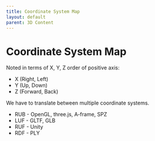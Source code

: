 ```yaml
---
title: Coordinate System Map
layout: default
parent: 3D Content
---
```


#  Coordinate System Map

Noted in terms of X, Y, Z order of positive axis:
- X (Right, Left)
- Y (Up, Down)
- Z (Forward, Back)

We have to translate between multiple coordinate systems.
- RUB - OpenGL, three.js, A-frame, SPZ
- LUF - GLTF, GLB
- RUF - Unity
- RDF - PLY
